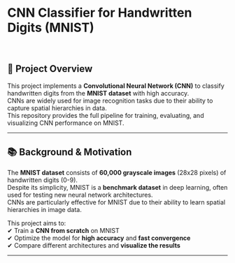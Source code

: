# CNN Classifier for Handwritten Digits (MNIST)  

<br>

## 📌 Project Overview  
This project implements a **Convolutional Neural Network (CNN)** to classify handwritten digits from the **MNIST dataset** with high accuracy.  
CNNs are widely used for image recognition tasks due to their ability to capture spatial hierarchies in data.  
This repository provides the full pipeline for training, evaluating, and visualizing CNN performance on MNIST.  

---

## 📚 Background & Motivation  
The **MNIST dataset** consists of **60,000 grayscale images** (28x28 pixels) of handwritten digits (0-9).  
Despite its simplicity, MNIST is a **benchmark dataset** in deep learning, often used for testing new neural network architectures.  
CNNs are particularly effective for MNIST due to their ability to learn spatial hierarchies in image data.  

This project aims to:  
✔ Train a **CNN from scratch** on MNIST  
✔ Optimize the model for **high accuracy** and **fast convergence**  
✔ Compare different architectures and **visualize the results**  

---
